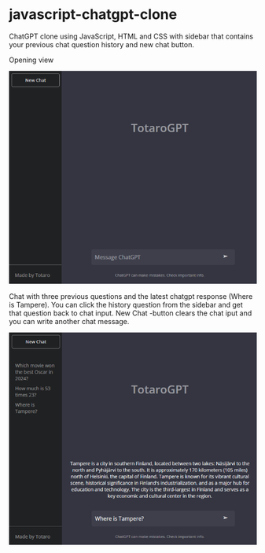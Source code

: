 # javascript-chatgpt-clone
ChatGPT clone using JavaScript, HTML and CSS with sidebar that contains your previous chat question history and new chat button.


Opening view

<img src="images/chatgpt1.png">

Chat with three previous questions and the latest chatgpt response (Where is Tampere). You can click the history question from the sidebar and get that question back to chat input. New Chat -button clears the chat iput and you can write another chat message.

<img src="images/chatgpt2.png">

